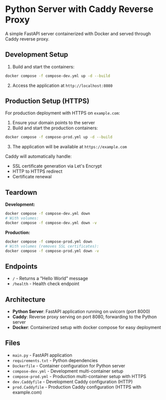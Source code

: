 # Python Server with Caddy Reverse Proxy

A simple FastAPI server containerized with Docker and served through Caddy reverse proxy.

## Development Setup

1. Build and start the containers:
```bash
docker compose -f compose-dev.yml up -d --build
```

2. Access the application at `http://localhost:8080`

## Production Setup (HTTPS)

For production deployment with HTTPS on `example.com`:

1. Ensure your domain points to the server
2. Build and start the production containers:
```bash
docker compose -f compose-prod.yml up -d --build
```

3. The application will be available at `https://example.com`

Caddy will automatically handle:
- SSL certificate generation via Let's Encrypt
- HTTP to HTTPS redirect
- Certificate renewal

## Teardown

**Development:**
```bash
docker compose -f compose-dev.yml down
# With volumes:
docker compose -f compose-dev.yml down -v
```

**Production:**
```bash
docker compose -f compose-prod.yml down
# With volumes (removes SSL certificates):
docker compose -f compose-prod.yml down -v
```

## Endpoints

- `/` - Returns a "Hello World" message
- `/health` - Health check endpoint

## Architecture

- **Python Server**: FastAPI application running on uvicorn (port 8000)
- **Caddy**: Reverse proxy serving on port 8080, forwarding to the Python server
- **Docker**: Containerized setup with docker compose for easy deployment

## Files

- `main.py` - FastAPI application
- `requirements.txt` - Python dependencies
- `Dockerfile` - Container configuration for Python server
- `compose-dev.yml` - Development multi-container setup
- `compose-prod.yml` - Production multi-container setup with HTTPS
- `dev.Caddyfile` - Development Caddy configuration (HTTP)
- `prod.Caddyfile` - Production Caddy configuration (HTTPS with example.com)
